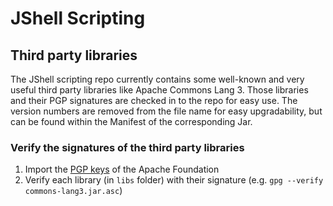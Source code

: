 # JShell Scripting


## Third party libraries
The JShell scripting repo currently contains some well-known and very useful third party libraries like Apache Commons Lang 3. Those libraries and their PGP signatures are checked in to the repo for easy use. The version numbers are removed from the file name for easy upgradability, but can be found within the Manifest of the corresponding Jar.

### Verify the signatures of the third party libraries
1. Import the [PGP keys](https://www.apache.org/dist/commons/KEYS) of the Apache Foundation 
2. Verify each library (in `libs` folder) with their signature (e.g. `gpg --verify commons-lang3.jar.asc`)